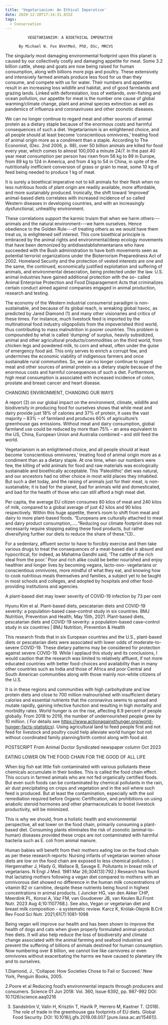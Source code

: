 ```yaml
---
title: 'Vegetarianism: An Ethical Imperative'
date: 2020-12-20T17:14:31.815Z
tags:
  - Conservation
---
```

              VEGETARIANISM: A BIOETHICAL IMPERATIVE
                     
          By Michael W. Fox BVetMed, PhD, DSc, MRCVS
   
  The singularly most damaging environmental footprint upon this planet is caused by our collectively costly and damaging appetite for meat. Some 3.2 billion cattle, sheep and goats are now being raised for human consumption, along with billions more pigs and poultry. These extensively and intensively farmed animals produce less food for us than they consume, and compete with us for water. Their numbers and appetites result in an increasing loss wildlife and habitat, and of good farmlands and grazing lands. Linked with deforestation, loss of wetlands, over-fishing and ocean pollution, our appetite for meat is the number one cause of global warming/climate change, plant and animal species extinction as well as pandemics of influenza and coronaviruses and other zoonotic diseases.

 We can no longer continue to regard meat and other sources of animal protein as a dietary staple because of the enormous costs and harmful consequences of such a diet. Vegetarianism is an enlightened choice, and all people should at least become ‘conscientious omnivores,’ treating food of animal origin more as a condiment than a staple. According to The Economist, (Dec. 2nd 2006, p. 88), over 50 billion animals are killed for food every year, which comes to almost 100,000 a minute 24/7. In the past 40 year meat consumption per person has risen from 56 kg to 89 in Europe, from 89 kg to 124 in America, and from 4 kg to 54  in China, in spite of the nutritionally inefficient conversion of grass or grain to meat, some 10 kg of feed being needed to produce 1 kg of meat. 

 It is surely a bioethical imperative not to kill animals for their flesh when no less nutritious foods of plant origin are readily available, more affordable, and more sustainably produced. Ironically, the shift toward ‘improved’ animal-based diets correlates with increased incidence of so called Western diseases in developing countries, and with an increasingly dysfunctional, unhealthy environment. 

These correlations support the karmic truism that when we harm others---animals and the natural environment---we harm ourselves. Hence obedience to the Golden Rule---of treating others as we would have them treat us, is enlightened self interest. This core bioethical principle is embraced by the animal rights and environmental/deep ecology movements that have been demonized by antidisestablishmentarians who have succeeded with the Bush administration to have both movements seen as potential terrorist organizations under the Bioterrorism Preparedness Act of 2002. Homeland Security and the protection of vested interests are one and the same, the continued, economically justified exploitation and suffering of animals, and environmental desecration, being protected under the law.  U.S. animal industries have gained additional protection with the so- called Animal Enterprise Protection and Food Disparagement Acts that criminalizes certain conduct aimed against companies engaged in animal production, research and testing.

The economy of the Western industrial consumerist paradigm is non-sustainable, and because of its global reach, is wreaking global havoc, as predicted by Jared Diamond (1) and many other visionaries and critics of these times.  For instance, much livestock feed is imported by the multinational food industry oligopolists from the impoverished third world, thus contributing to mass malnutrition in poorer countries. This problem is compounded by what is called ‘dumping’ of surplus, heavily subsidized, animal and other agricultural products/commodities on the third world, from chicken legs and powdered milk, to corn and wheat, often under the guise of emergency food aid. This only serves to enrich a corrupt few, and undermines the economic viability of indigenous farmers and once sustainable rural communities. So, we can no longer continue to regard meat and other sources of animal protein as a dietary staple because of the enormous costs and harmful consequences of such a diet. Furthermore, high meat consumption is associated with increased incidence of colon, prostate and breast cancer and heart disease.

 CHANGING ENVIRONMENT, CHANGING OUR WAYS

A report (2) on our global impact on the environment, climate, wildlife and biodiversity in producing food for ourselves shows that while meat and dairy provide just 18% of calories and 37% of protein, it uses the vast majority – 83% – of farmland and produces 60% of agriculture’s greenhouse gas emissions. Without meat and dairy consumption, global farmland use could be reduced by more than 75% – an area equivalent to the US, China, European Union and Australia combined – and still feed the world. 

 Vegetarianism is an enlightened choice, and all people should at least become ‘conscientious omnivores,’ treating food of animal origin more as a condiment than as a dietary staple. At one time, when our numbers were few, the killing of wild animals for food and raw materials was ecologically sustainable and bioethically acceptable. This ‘Paleolithic’ diet was natural, and our ancestors had no other choice in most wild places they inhabited. But such a diet today, and the raising of animals just for their meat, is non-sustainable; it is bad for the planet, bad for animals wild and domesticated, and bad for the health of those who can still afford a high meat diet. 

 Per capita, the average EU citizen consumes 80 kilos of meat and 240 kilos of milk, compared to a global average of just 42 kilos and 90 kilos respectively. Within this huge appetite, there’s room to shift from meat and dairy to more plant-based foods. “Europeans are culturally attached to meat and dairy product consumption,…..“Reducing our climate footprint does not necessarily require stopping eating these food products, but rather diversifying further our diets to reduce the share of these.”(3)..

For a sedentary, affluent sector to have to forcibly exercise and then take various drugs to treat the consequences of a meat-based diet is absurd and hypocritical, for indeed, as Mahatma Gandhi said, ‘The cattle of the rich steal from the poor.’ Poor and rich alike could be better nourished and enjoy healthier and longer lives by becoming vegans, lacto-ovo- vegetarians or conscientious omnivores, more mindful of what they eat, and knowing how to cook nutritious meals themselves and families, a subject yet to be taught in most schools and colleges, and adopted by hospitals and other food-providing institutions and agencies.

A plant-based diet may lower severity of COVID-19 infection by 73 per cent


Hyunu Kim et al.  Plant-based diets, pescatarian diets and COVID-19 severity: a population-based case–control study in six countries. BMJ Nutrition, Prevention and Health, May 15th, 2021. Plant-based diets, pescatarian diets and COVID-19 severity: a population-based case–control study in six countries | BMJ Nutrition, Prevention & Health 

This research finds that in six European countries and the U.S., plant-based diets or pescatarian diets were associated with lower odds of moderate-to-severe COVID-19. These dietary patterns may be considered for protection against severe COVID-19.
While I applaud this study and its conclusions, I would caution that the research was limited to relatively affluent, if not more educated countries with better food-choices and availability than in many other countries such as India and those of Africa and poor Central and South American communities along with those mainly non-white citizens of the U.S.


 It is in these regions and communities with high carbohydrate and low protein diets and close to 700 million malnourished with insufficient dietary calories and essential nutrients that the coronavirus seems to spread and mutate rapidly, gaining infective function and resulting in high mortality and morbidity rates. World hunger is on the rise, affecting 8.9 percent of people globally. From 2018 to 2019, the number of undernourished people grew by 10 million.  ( For details see https://www.actionagainsthunger.org/world-hunger-facts-statistics). Using agricultural land to feed people first and not feed for livestock and poultry could help alleviate world hunger but not without coordinated family planning/birth control along with food aid.


POSTSCRIPT From Animal Doctor Syndicated newspaper column Oct 2023

EATING LOWER ON THE FOOD CHAIN FOR THE GOOD OF ALL LIFE


When big fish eat little fish contaminated with various pollutants these chemicals accumulate in their bodies. This is called the food chain effect. This occurs in farmed animals who are not fed organically certified foods. But even such foods can be contaminated by chemical pollutants in the rain, air dust precipitating on crops and vegetation and in the soil where such feed is produced. But at least the contamination, especially with the soil remediation required before Organic Certification, and prohibitions on using anabolic steroid hormones and other pharmaceuticals to boost livestock productivity, will be minimized.

This is why we should, from a holistic health and environmental perspective, all eat lower on the food chain, primarily consuming a plant-based diet. Consuming plants eliminates the risk of zoonotic (animal-to-human) diseases provided these crops are not contaminated with harmful bacteria such as E. coli from animal manure.


Human babies will benefit from their mothers eating low on the food chain as per these research reports: Nursing infants of vegetarian women whose diets are low on the food chain are exposed to less chemical pollution. ( Hergenrather J, Hlady G, Wallace B, Savage E. Pollutants in breast milk of vegetarians. N Engl J Med. 1981 Mar 26;304(13):792.)
Research has found that lactating mothers following a vegan diet compared to mothers with an omnivorous diet showed no difference in the human milk concentrations of vitamin B2 or carnitine, despite these nutrients being found in highest concentrations in animal products. ( Juncker HG, van den Akker CHP, Meerdink PL, Korosi A, Vaz FM, van Goudoever JB, van Keulen BJ.Front Nutr. 2023 Aug 4;10:1107768.). See also, Vegan or vegetarian diet and breast milk composition - a systematic review. Karcz K, Królak-Olejnik B.Crit Rev Food Sci Nutr. 2021;61(7):1081-1098


Being vegan will improve our health and has been shown to improve the health of dogs and cats when given properly formulated animal-product free diets. It will also help reduce the loss of biodiversity and climate change associated with the animal farming and seafood industries and prevent the suffering of billions of animals destined for human consumption. Now numbering over 8 billion, we cannot live like carnivores or even omnivores without exacerbating the harms we have caused to planetary life and to ourselves.




  1.Diamond, J., ‘Collapse: How Societies Chose to Fail or Succeed.’ New York, Penguin Books, 2005. 

 2.Poore et al  Reducing food’s environmental impacts through producers and consumers. Science   01 Jun 2018: Vol. 360, Issue 6392, pp. 987-992 DOI: 10.1126/science.aaq0216 

3. Sandström V, Valin H, Krisztin T, Havlík P, Herrero M, Kastner T. (2018). The role of trade in the greenhouse gas footprints of EU diets. Global Food Security. DOI: 10.1016/j.gfs.2018.08.007 [pure.iiasa.ac.at/15461]).

